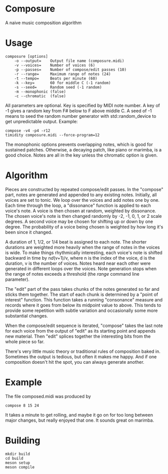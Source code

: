 # Composure
A naive music composition algorithm

# Usage
    composure [options]
        -o --output=    Output file name (composure.midi)
        -v --voices=    Number of voices (6)
        -p --passes=    Number of compose/edit passes (10)
        -r --range=     Maximum range of notes (24)
        -t --tempo=     Beats per minute (60)
        -k --key=       60 for middle C (-1 random)
        -s --seed=      Random seed (-1 random)
        -m --monophonic (false)
        -c --chromatic  (false)

All parameters are optional.  Key is specified by MIDI note number.  A key of -1 gives a random key from F# below to F above middle C.  A seed of -1 means to seed the random number generator with std::random_device to get unpredictable output.  Example:

    compose -v4 -p4 -r12
    timidity composure.midi --force-program=12

The monophonic options prevents overlapping notes, which is good for sustained patches.
Otherwise, a decaying patch, like piano or marimba, is a good choice.  Notes are all in the key unless the chromatic option is given.

# Algorithm
Pieces are constructed by repeated compose/edit passes.  In the "compose" part, notes are generated and appended to any existing notes.  Initially, all voices are set to tonic.  We loop over the voices and add notes one by one.  Each time through the loop, a  "dissonance" function is applied to each voice's note.  A voice is then chosen at random, weighted by dissonance.  The chosen voice's note is then changed randomly by -2, -1, 0, 1, or 2 scale degrees.  A second voice may be chosen for shifting up or down by one degree.  The probability of a voice being chosen is weighted by how long it's been since it changed.

A duration of 1, 1/2, or 1/4 beat is assigned to each note.  The shorter durations are weighted more heavily when the range of notes in the voices is wide.  To make things  rhythmically interesting, each voice's note is shifted backward in time by n*d*(v+1)/v, where n is the index of the voice, d is the duration, v is the number of voices.  Notes heard near each other were generated in different loops over the voices.  Note generation stops when the range of notes exceeds a threshold (the *range* command line parameter).

The "edit" part of the pass takes chunks of the notes generated so far and sticks them together.  The start of each chunk is determined by a "point of interest" function.  This function takes a running "consonance" measure and records where it goes from below its midpoint value to above.  This tends to provide some repetition with subtle variation and occasionally some more substantial changes.

When the compose/edit sequence is iterated, "compose" takes the last note for each voice from the output of "edit" as its starting point and appends new material.  Then "edit" splices together the interesting bits from the whole piece so far.

There's very little music theory or traditional rules of composition baked in.  Sometimes the output is tedious, but often it makes me happy.  And if one composition doesn't hit the spot, you can always generate another.

# Example
The file composed.midi was produced by

    compose 8 15 24

It takes a minute to get rolling, and maybe it go on for too long between major changes, but really enjoyed that one.  It sounds great on marimba.

# Building

    mkdir build
    cd build
    meson setup
    meson compile
